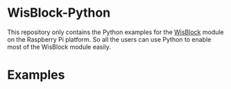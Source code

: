# WisBlock-Python
This repository only contains the Python examples for the [WisBlock](https://github.com/RAKWireless/WisBlock) module on the Raspberry Pi platform. So all the users can use Python to enable most of the WisBlock module easily. 

# Examples
